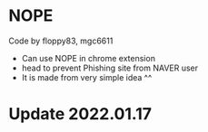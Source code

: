 # NOPE

Code by floppy83, mgc6611

- Can use NOPE in chrome extension
- head to prevent Phishing site from NAVER user
- It is made from very simple idea ^^


# Update 2022.01.17